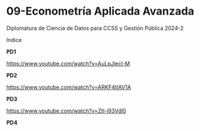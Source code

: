 # 09-Econometría Aplicada Avanzada
Diplomatura de Ciencia de Datos para CCSS y Gestión Pública 2024-2

Indice

**PD1**

https://www.youtube.com/watch?v=AuLpJlecl-M

**PD2**

https://www.youtube.com/watch?v=ARKF4tIAV1A

**PD3**

https://www.youtube.com/watch?v=Ztl-j93Vdl0

**PD4**
